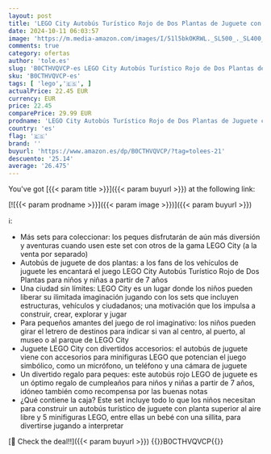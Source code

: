 ```yaml
---
layout: post
title: 'LEGO City Autobús Turístico Rojo de Dos Plantas de Juguete con 5 Minifiguras inc. un Bebé para el Juego de Rol  Regalo de Cumpleaños para Niños y Niñas de 7 Años o Más  Decoración del Dormitorio 60407'
date: 2024-10-11 06:03:57
image: 'https://m.media-amazon.com/images/I/51l5bkOKRWL._SL500_._SL400_.jpg'
comments: true
category: ofertas
author: 'tole.es'
slug: 'B0CTHVQVCP-es LEGO City Autobús Turístico Rojo de Dos Plantas de Juguete...'
sku: 'B0CTHVQVCP-es'
tags: [ 'lego','🇪🇸', ]
actualPrice: 22.45 EUR
currency: EUR
price: 22.45
comparePrice: 29.99 EUR
prodname: 'LEGO City Autobús Turístico Rojo de Dos Plantas de Juguete con 5 Minifiguras inc. un Bebé para el Juego de Rol  Regalo de Cumpleaños para Niños y Niñas de 7 Años o Más  Decoración del Dormitorio 60407'
country: 'es'
flag: '🇪🇸'
brand: ''
buyurl: 'https://www.amazon.es/dp/B0CTHVQVCP/?tag=tolees-21'
descuento: '25.14'
average: '26.475'
---
```


You've got [{{< param title >}}]({{< param buyurl >}}) at the following link:

[![{{< param prodname >}}]({{< param image >}})]({{< param buyurl >}})

ℹ️:

- Más sets para coleccionar: los peques disfrutarán de aún más diversión y aventuras cuando usen este set con otros de la gama LEGO City (a la venta por separado)
- Autobús de juguete de dos plantas: a los fans de los vehículos de juguete les encantará el juego LEGO City Autobús Turístico Rojo de Dos Plantas para niños y niñas a partir de 7 años
- Una ciudad sin límites: LEGO City es un lugar donde los niños pueden liberar su ilimitada imaginación jugando con los sets que incluyen estructuras, vehículos y ciudadanos; una motivación que los impulsa a construir, crear, explorar y jugar
- Para pequeños amantes del juego de rol imaginativo: los niños pueden girar el letrero de destinos para indicar si van al centro, al puerto, al museo o al parque de LEGO City
- Juguete LEGO City con divertidos accesorios: el autobús de juguete viene con accesorios para minifiguras LEGO que potencian el juego simbólico, como un micrófono, un teléfono y una cámara de juguete
- Un divertido regalo para peques: este autobús rojo LEGO de juguete es un óptimo regalo de cumpleaños para niños y niñas a partir de 7 años, idóneo también como recompensa por las buenas notas
- ¿Qué contiene la caja? Este set incluye todo lo que los niños necesitan para construir un autobús turístico de juguete con planta superior al aire libre y 5 minifiguras LEGO, entre ellas un bebé con una sillita, para divertirse jugando a interpretar

[🛒 Check the deal!!]({{< param buyurl >}})
{{<world>}}B0CTHVQVCP{{</world>}}
